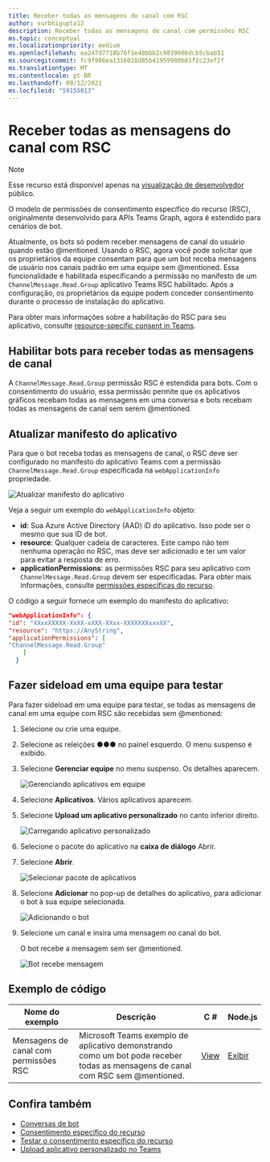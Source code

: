```yaml
---
title: Receber todas as mensagens do canal com RSC
author: surbhigupta12
description: Receber todas as mensagens de canal com permissões RSC
ms.topic: conceptual
ms.localizationpriority: medium
ms.openlocfilehash: ea247d7718b76f1e48bbb2c9839606dcb5cbab51
ms.sourcegitcommit: fc9f906ea1316028d85b41959980b81f2c23ef2f
ms.translationtype: MT
ms.contentlocale: pt-BR
ms.lasthandoff: 09/12/2021
ms.locfileid: "59155013"
---
```

# <a name="receive-all-channel-messages-with-rsc"></a>Receber todas as mensagens do canal com RSC

> [!NOTE]
> Esse recurso está disponível apenas na [visualização de desenvolvedor](../../../resources/dev-preview/developer-preview-intro.md) público.

O modelo de permissões de consentimento específico do recurso (RSC), originalmente desenvolvido para APIs Teams Graph, agora é estendido para cenários de bot.

Atualmente, os bots só podem receber mensagens de canal do usuário quando estão @mentioned. Usando o RSC, agora você pode solicitar que os proprietários da equipe consentam para que um bot receba mensagens de usuário nos canais padrão em uma equipe sem @mentioned. Essa funcionalidade é habilitada especificando a permissão no manifesto de um `ChannelMessage.Read.Group` aplicativo Teams RSC habilitado. Após a configuração, os proprietários da equipe podem conceder consentimento durante o processo de instalação do aplicativo.

Para obter mais informações sobre a habilitação do RSC para seu aplicativo, consulte [resource-specific consent in Teams](/microsoftteams/platform/graph-api/rsc/resource-specific-consent#update-your-teams-app-manifest).

## <a name="enable-bots-to-receive-all-channel-messages"></a>Habilitar bots para receber todas as mensagens de canal

A `ChannelMessage.Read.Group` permissão RSC é estendida para bots. Com o consentimento do usuário, essa permissão permite que os aplicativos gráficos recebam todas as mensagens em uma conversa e bots recebam todas as mensagens de canal sem serem @mentioned.

## <a name="update-app-manifest"></a>Atualizar manifesto do aplicativo

Para que o bot receba todas as mensagens de canal, o RSC deve ser configurado no manifesto do aplicativo Teams com a permissão `ChannelMessage.Read.Group` especificada na `webApplicationInfo` propriedade.

![Atualizar manifesto do aplicativo](~/bots/how-to/conversations/Media/appmanifest.png)

Veja a seguir um exemplo do `webApplicationInfo` objeto:

* **id**: Sua Azure Active Directory (AAD) iD do aplicativo. Isso pode ser o mesmo que sua ID de bot.
* **resource**: Qualquer cadeia de caracteres. Este campo não tem nenhuma operação no RSC, mas deve ser adicionado e ter um valor para evitar a resposta de erro.
* **applicationPermissions**: as permissões RSC para seu aplicativo com `ChannelMessage.Read.Group` devem ser especificadas. Para obter mais informações, consulte [permissões específicas do recurso](/microsoftteams/platform/graph-api/rsc/resource-specific-consent#resource-specific-permissions).

O código a seguir fornece um exemplo do manifesto do aplicativo:

```json
"webApplicationInfo": {
"id": "XXxxXXXXX-XxXX-xXXX-XXxx-XXXXXXXxxxXX",
"resource": "https://AnyString",
"applicationPermissions": [
"ChannelMessage.Read.Group"
    ]
  }
```

## <a name="sideload-in-a-team-to-test"></a>Fazer sideload em uma equipe para testar

Para fazer sideload em uma equipe para testar, se todas as mensagens de canal em uma equipe com RSC são recebidas sem @mentioned:

1. Selecione ou crie uma equipe.
1. Selecione as releições &#x25CF;&#x25CF;&#x25CF; no painel esquerdo. O menu suspenso é exibido.
1. Selecione **Gerenciar equipe** no menu suspenso. Os detalhes aparecem.

   ![Gerenciando aplicativos em equipe](~/bots/how-to/conversations/Media/managingteam.png)

1. Selecione **Aplicativos**. Vários aplicativos aparecem.
1. Selecione **Upload um aplicativo personalizado** no canto inferior direito.

    ![Carregando aplicativo personalizado](~/bots/how-to/conversations/Media/uploadingcustomapp.png)

1. Selecione o pacote do aplicativo na **caixa de diálogo** Abrir.
1. Selecione **Abrir**.

    ![Selecionar pacote de aplicativos](~/bots/how-to/conversations/Media/selectapppackage.png)

1. Selecione **Adicionar** no pop-up de detalhes do aplicativo, para adicionar o bot à sua equipe selecionada.

    ![Adicionando o bot](~/bots/how-to/conversations/Media/addingbot.png)

1. Selecione um canal e insira uma mensagem no canal do bot.

    O bot recebe a mensagem sem ser @mentioned.

    ![Bot recebe mensagem](~/bots/how-to/conversations/Media/botreceivingmessage.png)

## <a name="code-sample"></a>Exemplo de código

| Nome do exemplo | Descrição | C # |Node.js|
|-------------|-------------|------|----|
|Mensagens de canal com permissões RSC| Microsoft Teams exemplo de aplicativo demonstrando como um bot pode receber todas as mensagens de canal com RSC sem @mentioned.|  [View](https://github.com/OfficeDev/Microsoft-Teams-Samples/tree/main/samples/bot-receive-channel-messages-withRSC/csharp) |    [Exibir](https://github.com/OfficeDev/Microsoft-Teams-Samples/tree/main/samples/bot-receive-channel-messages-withRSC/nodejs) |

## <a name="see-also"></a>Confira também

* [Conversas de bot](/microsoftteams/platform/bots/how-to/conversations/conversation-basics)
* [Consentimento específico do recurso](/microsoftteams/resource-specific-consent)
* [Testar o consentimento específico do recurso](/microsoftteams/platform/graph-api/rsc/test-resource-specific-consent)
* [Upload aplicativo personalizado no Teams](~/concepts/deploy-and-publish/apps-upload.md)
